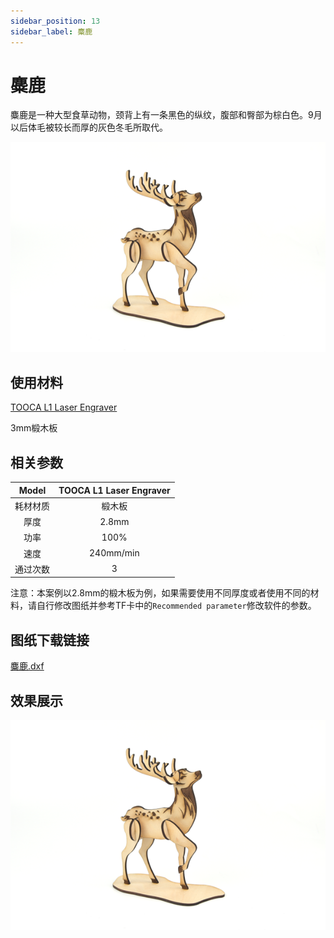 ```yaml
---
sidebar_position: 13
sidebar_label: 麋鹿
---
```


# 麋鹿



麋鹿是一种大型食草动物，颈背上有一条黑色的纵纹，腹部和臀部为棕白色。9月以后体毛被较长而厚的灰色冬毛所取代。


![](./images/tooca-laser-1-case-03-01.png)

## 使用材料

[TOOCA L1 Laser Engraver](https://www.elecfreaks.com/elecfreaks-tooca-laser-1.html)

3mm椴木板


## 相关参数

|Model|TOOCA L1 Laser Engraver|
|:-------:|:-------:|
|耗材材质|椴木板|
|厚度|2.8mm|
|功率|100%|
|速度|240mm/min|
|通过次数|3|

注意：本案例以2.8mm的椴木板为例，如果需要使用不同厚度或者使用不同的材料，请自行修改图纸并参考TF卡中的`Recommended parameter`修改软件的参数。

## 图纸下载链接


[麋鹿.dxf](https://minhaskamal.github.io/DownGit/#/home?url=https://github.com/elecfreaks/learn-en/blob/master/tooca-laser-1/file/Cutting/Elk/Elk.dxf)

## 效果展示

![](./images/tooca-laser-1-case-03-01.png)

